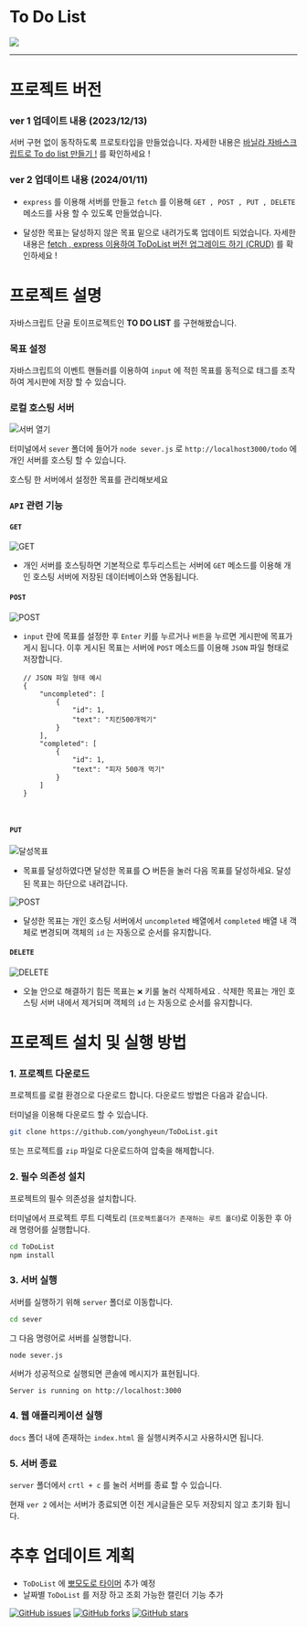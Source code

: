 # To Do List

<img src = 'https://velog.velcdn.com/images/yonghyeun/post/1427b669-b96a-4fb2-b74f-3600f6baa2bf/image.gif'>

---

# 프로젝트 버전

### **ver 1** 업데이트 내용 (2023/12/13)

서버 구현 없이 동작하도록 프로토타입을 만들었습니다.
자세한 내용은 <a href = 'https://velog.io/@yonghyeun/%EB%B0%94%EB%8B%90%EB%9D%BC-%EC%9E%90%EB%B0%94%EC%8A%A4%ED%81%AC%EB%A6%BD%ED%8A%B8%EB%A1%9C-To-do-list-%EB%A7%8C%EB%93%A4%EA%B8%B0'>바닐라 자바스크립트로 To do list 만들기 !</a> 를 확인하세요 !

### **ver 2** 업데이트 내용 (2024/01/11)

- `express` 를 이용해 서버를 만들고 `fetch` 를 이용해 `GET , POST , PUT , DELETE` 메소드를 사용 할 수 있도록 만들었습니다.

- 달성한 목표는 달성하지 않은 목표 밑으로 내려가도록 업데이트 되었습니다.
  자세한 내용은 <a href = 'https://velog.io/@yonghyeun/fetch-express-%EC%9D%B4%EC%9A%A9%ED%95%98%EC%97%AC-ToDoList-%EB%B2%84%EC%A0%84-%EC%97%85%EA%B7%B8%EB%A0%88%EC%9D%B4%EB%93%9C-%ED%95%98%EA%B8%B0'>fetch , express 이용하여 ToDoList 버전 업그레이드 하기 (CRUD)</a> 를 확인하세요 !

# 프로젝트 설명

자바스크립트 단골 토이프로젝트인 **TO DO LIST** 를 구현해봤습니다.

### 목표 설정

자바스크립트의 이벤트 핸들러를 이용하여 `input` 에 적힌 목표를 동적으로 태그를 조작하여 게시판에 저장 할 수 있습니다.

### 로컬 호스팅 서버

<img src = 'https://velog.velcdn.com/images/yonghyeun/post/2a2cd3d8-7478-4ddf-ab56-7a5ffc05dff0/image.gif' alt = '서버 열기'>

터미널에서 `sever` 폴더에 들어가 `node sever.js` 로 `http://localhost3000/todo` 에 개인 서버를 호스팅 할 수 있습니다.

호스팅 한 서버에서 설정한 목표를 관리해보세요

### `API` 관련 기능

#### `GET`

<img src = 'https://velog.velcdn.com/images/yonghyeun/post/fa994ee7-e329-4b54-8430-0b811b196322/image.gif' alt = 'GET'>

- 개인 서버를 호스팅하면 기본적으로 투두리스트는 서버에 `GET` 메소드를 이용해 개인 호스팅 서버에 저장된 데이터베이스와 연동됩니다.
  <br>

#### `POST`

<img src = 'https://velog.velcdn.com/images/yonghyeun/post/617318ac-aa85-4c08-8a43-944be9b28c6b/image.gif' alt = 'POST'>

- `input` 란에 목표를 설정한 후 `Enter` 키를 누르거나 `버튼`을 누르면 게시판에 목표가 게시 됩니다. 이후 게시된 목표는 서버에 `POST` 메소드를 이용해 `JSON` 파일 형태로 저장합니다.
  ```
  // JSON 파일 형태 예시
  {
      "uncompleted": [
          {
              "id": 1,
              "text": "치킨500개먹기"
          }
      ],
      "completed": [
          {
              "id": 1,
              "text": "피자 500개 먹기"
          }
      ]
  }
  ```
  <br>

#### `PUT`

<img src = 'https://velog.velcdn.com/images/yonghyeun/post/59ecab64-fe32-4201-ac61-2d0bad566877/image.gif' alt = '달성목표'>
<br>

- 목표를 달성하였다면 달성한 목표를 `⭕` 버튼을 눌러 다음 목표를 달성하세요. 달성된 목표는 하단으로 내려갑니다.

<img src = 'https://velog.velcdn.com/images/yonghyeun/post/1d12862a-99f5-4638-b8bd-f87b2eddf938/image.gif' alt = 'POST'>

- 달성한 목표는 개인 호스팅 서버에서 `uncompleted` 배열에서 `completed` 배열 내 객체로 변경되며 객체의 `id` 는 자동으로 순서를 유지합니다.

#### `DELETE`

<img src = 'https://velog.velcdn.com/images/yonghyeun/post/d81317ec-a258-46ad-a617-8fa1ec07c7ed/image.gif' alt = 'DELETE'>

- 오늘 안으로 해결하기 힘든 목표는 `❌️` 키룰 눌러 삭제하세요 . 삭제한 목표는 개인 호스팅 서버 내에서 제거되며 객체의 `id` 는 자동으로 순서를 유지합니다.

# 프로젝트 설치 및 실행 방법

### 1. 프로젝트 다운로드

프로젝트를 로컬 환경으로 다운로드 합니다. 다운로드 방법은 다음과 같습니다.

터미널을 이용해 다운로드 할 수 있습니다.

```bash
git clone https://github.com/yonghyeun/ToDoList.git
```

또는 프로젝트를 `zip` 파일로 다운로드하여 압축을 해제합니다.

### 2. 필수 의존성 설치

프로젝트의 필수 의존성을 설치합니다.

터미널에서 프로젝트 루트 디렉토리 (`프로젝트폴더가 존재하는 루트 폴더`)로 이동한 후 아래 명령어를 실행합니다.

```bash
cd ToDoList
npm install
```

### 3. 서버 실행

서버를 실행하기 위해 `server` 폴더로 이동합니다.

```bash
cd sever
```

그 다음 명령어로 서버를 실행합니다.

```bash
node sever.js
```

서버가 성공적으로 실행되면 콘솔에 메시지가 표현됩니다.

```ardurion
Server is running on http://localhost:3000
```

### 4. 웹 애플리케이션 실행

`docs` 폴더 내에 존재하는 `index.html` 을 실행시켜주시고 사용하시면 됩니다.

### 5. 서버 종료

`server` 폴더에서 `crtl + c` 를 눌러 서버를 종료 할 수 있습니다.

현재 `ver 2` 에서는 서버가 종료되면 이전 게시글들은 모두 저장되지 않고 초기화 됩니다.

# 추후 업데이트 계획

- `ToDoList` 에 <a href = 'https://github.com/yonghyeun/BBomodoroTimer'>뽀모도로 타이머</a> 추가 예정
- 날짜별 `ToDoList` 를 저장 하고 조회 가능한 캘린더 기능 추가

[![GitHub issues](https://img.shields.io/github/issues/yonghyeun/ToDoList)](https://github.com/yonghyeun/ToDoList/issues)
[![GitHub forks](https://img.shields.io/github/forks/yonghyeun/ToDoList)](https://github.com/yonghyeun/ToDoList/network)
[![GitHub stars](https://img.shields.io/github/stars/yonghyeun/ToDoList)](https://github.com/yonghyeun/ToDoList/stargazers)
